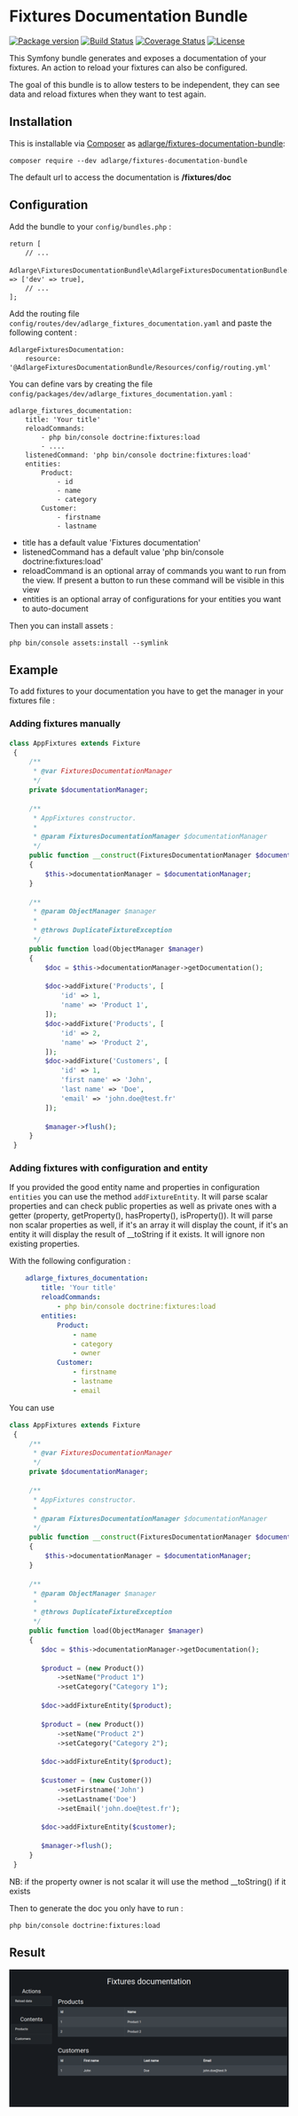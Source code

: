 Fixtures Documentation Bundle
=========

[![Package version](https://img.shields.io/packagist/v/adlarge/fixtures-documentation-bundle.svg?style=flat-square)](https://packagist.org/packages/adlarge/fixtures-documentation-bundle)
[![Build Status](https://travis-ci.org/adlarge/fixtures-documentation-bundle.svg?branch=master&style=flat-square)](https://travis-ci.org/adlarge/fixtures-documentation-bundle?branch=master)
[![Coverage Status](https://coveralls.io/repos/github/adlarge/fixtures-documentation-bundle/badge.svg?branch=master)](https://coveralls.io/github/adlarge/fixtures-documentation-bundle?branch=master)
[![License](https://img.shields.io/badge/license-MIT-red.svg?style=flat-square)](LICENSE)

This Symfony bundle generates and exposes a documentation of your fixtures.
An action to reload your fixtures can also be configured.

The goal of this bundle is to allow testers to be independent, they can see data and reload fixtures when they want to test again.

## Installation

This is installable via [Composer](https://getcomposer.org/) as
[adlarge/fixtures-documentation-bundle](https://packagist.org/packages/adlarge/fixtures-documentation-bundle):

    composer require --dev adlarge/fixtures-documentation-bundle

The default url to access the documentation is **/fixtures/doc**

## Configuration

Add the bundle to your `config/bundles.php` :

    return [
        // ...
        Adlarge\FixturesDocumentationBundle\AdlargeFixturesDocumentationBundle::class => ['dev' => true],
        // ...
    ];

Add the routing file `config/routes/dev/adlarge_fixtures_documentation.yaml` and paste the following content :

    AdlargeFixturesDocumentation:
        resource: '@AdlargeFixturesDocumentationBundle/Resources/config/routing.yml'

You can define vars by creating the file `config/packages/dev/adlarge_fixtures_documentation.yaml` :

    adlarge_fixtures_documentation:
        title: 'Your title'
        reloadCommands:
            - php bin/console doctrine:fixtures:load
            - ....
        listenedCommand: 'php bin/console doctrine:fixtures:load'
        entities:
            Product:
                - id
                - name
                - category
            Customer:
                - firstname
                - lastname

* title has a default value 'Fixtures documentation'
* listenedCommand has a default value 'php bin/console doctrine:fixtures:load'
* reloadCommand is an optional array of commands you want to run from the view. If present a button to run these command will be visible in this view
* entities is an optional array of configurations for your entities you want to auto-document

Then you can install assets :

    php bin/console assets:install --symlink

## Example

To add fixtures to your documentation you have to get the manager in your fixtures file :

### Adding fixtures manually

```php
class AppFixtures extends Fixture
 {
     /**
      * @var FixturesDocumentationManager
      */
     private $documentationManager;
 
     /**
      * AppFixtures constructor.
      *
      * @param FixturesDocumentationManager $documentationManager
      */
     public function __construct(FixturesDocumentationManager $documentationManager)
     {
         $this->documentationManager = $documentationManager;
     }
 
     /**
      * @param ObjectManager $manager
      *
      * @throws DuplicateFixtureException
      */
     public function load(ObjectManager $manager)
     {
         $doc = $this->documentationManager->getDocumentation();
 
         $doc->addFixture('Products', [
             'id' => 1,
             'name' => 'Product 1',
         ]);
         $doc->addFixture('Products', [
             'id' => 2,
             'name' => 'Product 2',
         ]);
         $doc->addFixture('Customers', [
             'id' => 1,
             'first name' => 'John',
             'last name' => 'Doe',
             'email' => 'john.doe@test.fr'
         ]);
 
         $manager->flush();
     }
 }
```

### Adding fixtures with configuration and entity

If you provided the good entity name and properties in configuration `entities` you can 
use the method `addFixtureEntity`.
It will parse scalar properties and can check public properties as well as private ones with a getter (property, getProperty(), hasProperty(), isProperty()).
It will parse non scalar properties as well, if it's an array it will display the count, if it's an entity it will display the result of __toString if it exists.
It will ignore non existing properties.

With the following configuration :

```yaml
    adlarge_fixtures_documentation:
        title: 'Your title'
        reloadCommands:
            - php bin/console doctrine:fixtures:load
        entities:
            Product:
                - name
                - category
                - owner
            Customer:
                - firstname
                - lastname
                - email
```

You can use 

```php
class AppFixtures extends Fixture
 {
     /**
      * @var FixturesDocumentationManager
      */
     private $documentationManager;
 
     /**
      * AppFixtures constructor.
      *
      * @param FixturesDocumentationManager $documentationManager
      */
     public function __construct(FixturesDocumentationManager $documentationManager)
     {
         $this->documentationManager = $documentationManager;
     }
 
     /**
      * @param ObjectManager $manager
      *
      * @throws DuplicateFixtureException
      */
     public function load(ObjectManager $manager)
     {
        $doc = $this->documentationManager->getDocumentation();
 
        $product = (new Product())
            ->setName("Product 1")
            ->setCategory("Category 1");

        $doc->addFixtureEntity($product);

        $product = (new Product())
            ->setName("Product 2")
            ->setCategory("Category 2");

        $doc->addFixtureEntity($product);

        $customer = (new Customer())
            ->setFirstname('John')
            ->setLastname('Doe')
            ->setEmail('john.doe@test.fr');

        $doc->addFixtureEntity($customer);
 
        $manager->flush();
     }
 }
```

NB: if the property owner is not scalar it will use the method __toString() if it exists

Then to generate the doc you only have to run : 

    php bin/console doctrine:fixtures:load

## Result

![GitHub Logo](/doc/img/fixtures-documentation.png)
